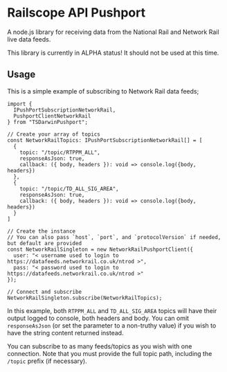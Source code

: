 # Railscope API Pushport

A node.js library for receiving data from the National Rail and Network Rail live data feeds.

This library is currently in ALPHA status! It should not be used at this time.

## Usage

This is a simple example of subscribing to Network Rail data feeds;

    import {
      IPushPortSubscriptionNetworkRail,
      PushportClientNetworkRail
    } from "TSDarwinPushport";

    // Create your array of topics
    const NetworkRailTopics: IPushPortSubscriptionNetworkRail[] = [
      {
        topic: "/topic/RTPPM_ALL",
        responseAsJson: true,
        callback: ({ body, headers }): void => console.log({body, headers})
      },
      {
        topic: "/topic/TD_ALL_SIG_AREA",
        responseAsJson: true,
        callback: ({ body, headers }): void => console.log({body, headers})
      }
    ]

    // Create the instance
    // You can also pass `host`, `port`, and `protocolVersion` if needed, but default are provided
    const NetworkRailSingleton = new NetworkRailPushportClient({
      user: "< username used to login to https://datafeeds.networkrail.co.uk/ntrod >",
      pass: "< password used to login to https://datafeeds.networkrail.co.uk/ntrod >"
    });

    // Connect and subscribe
    NetworkRailSingleton.subscribe(NetworkRailTopics);

In this example, both `RTPPM_ALL` and `TD_ALL_SIG_AREA` topics will have their output logged to console, both headers and body. You can omit `responseAsJson` (or set the parameter to a non-truthy value) if you wish to have the string content returned instead.

You can subscribe to as many feeds/topics as you wish with one connection. Note that you must provide the full topic path, including the `/topic` prefix (if necessary).